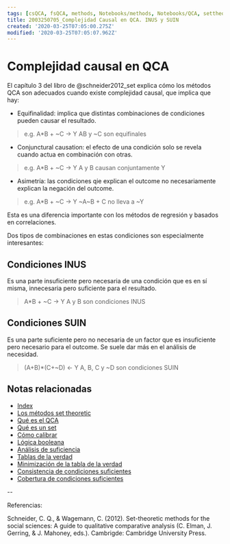 ```yaml
---
tags: [csQCA, fsQCA, methods, Notebooks/methods, Notebooks/QCA, settheoretic, causalcomplexity, INUS, SUIN]
title: 2003250705_Complejidad Causal en QCA. INUS y SUIN
created: '2020-03-25T07:05:00.275Z'
modified: '2020-03-25T07:05:07.962Z'
---
```


# Complejidad causal en QCA

El capítulo 3 del libro de @schneider2012_set explica cómo los métodos QCA son adecuados cuando existe complejidad causal, que implica que hay:

- Equifinalidad: implica que distintas combinaciones de condiciones pueden causar el resultado. 

> e.g. A*B + ~C → Y  AB  y ~C son equifinales

- Conjunctural causation: el efecto de una condición solo se revela cuando actua en combinación con otras.

> e.g. A*B + ~C → Y  A y B  causan conjuntamente Y

- Asimetría: las condiciones qie explican el outcome no necesariamente explican la negación del outcome. 

> e.g. A*B + ~C → Y   ~A~B + C no lleva a ~Y

Esta es una diferencia importante con los métodos de regresión y basados en correlaciones.

Dos tipos de combinaciones en estas condiciones son especialmente interesantes:

## Condiciones INUS

Es una parte insuficiente pero necesaria de una condición que es en sí misma, innecesaria pero suficiente para el resultado.

> A*B + ~C → Y A y B son condiciones INUS

## Condiciones SUIN

Es una parte suficiente pero no necesaria de un factor que es insuficiente pero necesario para el outcome. Se suele dar más en el análisis de necesidad.

> (A+B)*(C+~D) ← Y  A, B, C y ~D son condiciones SUIN

## Notas relacionadas

- [Index](_2003101705_index.md)
- [Los métodos set theoretic](2003212003_set_theoretic_methods.md)
- [Qué es el QCA](2003212024_qca_descripcion.md)
- [Qué es un set](2003221713_setdefinition_qca.md)
- [Cómo calibrar](2003221733_calibracion_sets.md)
- [Lógica booleana](2003231138_operaciones_boleanas.md)
- [Análisis de suficiencia](2003241628_analisissuficiencia_qca.md)
- [Tablas de la verdad](2003260827_qca_tabladelaverdad.md)
- [Minimización de la tabla de la verdad](2003261610_minimizacion_tabladelaverdad.md)
- [Consistencia de condiciones suficientes](2003280813_consistencia_qca.md)
- [Cobertura de condiciones suficientes](2003280911_cobertura_solucionsuficiente.md)

--

Referencias:

Schneider, C. Q., & Wagemann, C. (2012). Set-theoretic methods for the social sciences: A guide to qualitative comparative analysis (C. Elman, J. Gerring, & J. Mahoney, eds.). Cambrigde: Cambridge University Press.